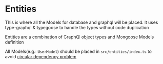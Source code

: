 # Entities

This is where all the Models for database and graphql will be placed. It uses type-graphql & typegoose to handle the types without code duplication

Entities are a combination of GraphQl object types and Mongoose Models definition

All Models(e.g.: `UserModel`) should be placed in `src/entities/index.ts` to avoid [circular dependency problem](https://typegoose.github.io/typegoose/docs/guides/advanced/reference-other-classes/#circular-dependencies])
